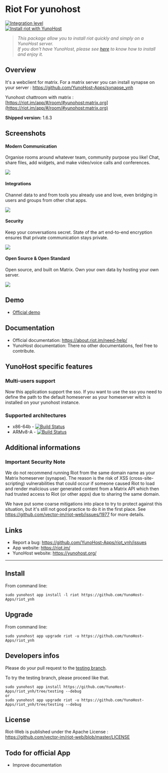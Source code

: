 Riot For yunohost
=================

[![Integration level](https://dash.yunohost.org/integration/riot.svg)](https://ci-apps.yunohost.org/ci/apps/riot%20%28Community%29/lastBuild/consoleFull)  
[![Install riot with YunoHost](https://install-app.yunohost.org/install-with-yunohost.png)](https://install-app.yunohost.org/?app=riot)

> *This package allow you to install riot quickly and simply on a YunoHost server.  
If you don't have YunoHost, please see [here](https://yunohost.org/#/install) to know how to install and enjoy it.*

Overview
--------

It's a webclient for matrix. For a matrix server you can install synapse on your server : https://github.com/YunoHost-Apps/synapse_ynh

Yunohost chattroom with matrix : [https://riot.im/app/#/room/#yunohost:matrix.org](https://riot.im/app/#/room/#yunohost:matrix.org)

**Shipped version:** 1.6.3

Screenshots
-----------

#### Modern Communication

Organise rooms around whatever team, community purpose you like! Chat, share files, add widgets, and make video/voice calls and conferences.

![](https://about.riot.im/images/home-communication.png)

#### Integrations

Channel data to and from tools you already use and love, even bridging in users and groups from other chat apps.

![](https://about.riot.im/images/home-integrations.png)

#### Security

Keep your conversations secret. State of the art end-to-end encryption ensures that private communication stays private.

![](https://about.riot.im/images/home-security.png)

#### Open Source & Open Standard

Open source, and built on Matrix. Own your own data by hosting your own server.

![](https://about.riot.im/images/carousel-open.png)

Demo
----

* [Official demo](https://riot.im/app)

Documentation
-------------

 * Official documentation: https://about.riot.im/need-help/
 * YunoHost documentation: There no other documentations, feel free to contribute.

YunoHost specific features
--------------------------

### Multi-users support

Now this application support the sso. If you want to use the sso you need to define the path to the default homeserver as your homeserver witch is installed on your yunohost instance.

### Supported architectures

* x86-64b - [![Build Status](https://ci-apps.yunohost.org/ci/logs/riot%20%28Apps%29.svg)](https://ci-apps.yunohost.org/ci/apps/riot/)
* ARMv8-A - [![Build Status](https://ci-apps-arm.yunohost.org/ci/logs/riot%20%28Apps%29.svg)](https://ci-apps-arm.yunohost.org/jenkins/job/riot/)

<!--## Limitations

* Any known limitations.-->

Additional informations
-----------------------

### Important Security Note

We do not recommend running Riot from the same domain name as your Matrix
homeserver (synapse).  The reason is the risk of XSS (cross-site-scripting)
vulnerabilities that could occur if someone caused Riot to load and render
malicious user generated content from a Matrix API which then had trusted
access to Riot (or other apps) due to sharing the same domain.

We have put some coarse mitigations into place to try to protect against this
situation, but it's still not good practice to do it in the first place.  See
https://github.com/vector-im/riot-web/issues/1977 for more details.

Links
-----

 * Report a bug: https://github.com/YunoHost-Apps/riot_ynh/issues
 * App website: https://riot.im/
 * YunoHost website: https://yunohost.org/

---

Install
-------

From command line:

`sudo yunohost app install -l riot https://github.com/YunoHost-Apps/riot_ynh`

Upgrade
-------

From command line:

`sudo yunohost app upgrade riot -u https://github.com/YunoHost-Apps/riot_ynh`

Developers infos
----------------

Please do your pull request to the [testing branch](https://github.com/YunoHost-Apps/riot_ynh/tree/testing).

To try the testing branch, please proceed like that.
```
sudo yunohost app install https://github.com/YunoHost-Apps/riot_ynh/tree/testing --debug
or
sudo yunohost app upgrade riot -u https://github.com/YunoHost-Apps/riot_ynh/tree/testing --debug
```

License
-------

Riot-Web is published under the Apache License : https://github.com/vector-im/riot-web/blob/master/LICENSE

Todo for official App
---------------------

- Improve documentation
